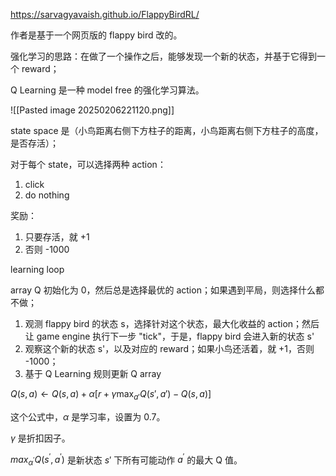 https://sarvagyavaish.github.io/FlappyBirdRL/

作者是基于一个网页版的 flappy bird 改的。

强化学习的思路：在做了一个操作之后，能够发现一个新的状态，并基于它得到一个 reward；

Q Learning 是一种 model free 的强化学习算法。

![[Pasted image 20250206221120.png]]

state space 是（小鸟距离右侧下方柱子的距离，小鸟距离右侧下方柱子的高度，是否存活）；

对于每个 state，可以选择两种 action：

1. click
2. do nothing

奖励：

1. 只要存活，就 +1
2. 否则 -1000

learning loop

array Q 初始化为 0，然后总是选择最优的 action；如果遇到平局，则选择什么都不做；

1. 观测 flappy bird 的状态 s，选择针对这个状态，最大化收益的 action；然后让 game engine 执行下一步 "tick"，于是，flappy bird 会进入新的状态 s'
2. 观察这个新的状态 s'，以及对应的 reward；如果小鸟还活着，就 +1，否则 -1000；
3. 基于 Q Learning 规则更新 Q array
 
$Q(s, a) \leftarrow Q(s, a) + \alpha \left[ r + \gamma \max_{a'} Q(s', a') - Q(s, a) \right]$

这个公式中，$\alpha$ 是学习率，设置为 0.7。

$\gamma$ 是折扣因子。

$max_{\alpha^{'}}Q(s^{'}, a^{'})$ 是新状态 $s'$ 下所有可能动作 $a^{'}$ 的最大 Q 值。